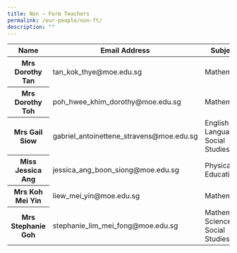 ```yaml
---
title: Non – Form Teachers
permalink: /our-people/non-ft/
description: ""
---
```

<table>
<thead>
  <tr>
    <th>Name</th>
    <th>Email Address</th>
    <th>Subject/s</th>
  </tr>
</thead>
<tbody>
  <tr>
    <th>Mrs Dorothy Tan
    </th><td>tan_kok_thye@moe.edu.sg</td>
    <td>Mathematics</td>
  </tr>
  <tr>
    <th>Mrs Dorothy Toh
    </th><td>poh_hwee_khim_dorothy@moe.edu.sg</td>
    <td>Mathematics</td>
  </tr>
  <tr>
    <th>Mrs Gail Siow
    </th><td>gabriel_antoinettene_stravens@moe.edu.sg</td>
    <td>English Language &amp; Social Studies</td>
  </tr>
  <tr>
    <th>Miss Jessica Ang
    </th><td>jessica_ang_boon_siong@moe.edu.sg</td>
    <td>Physical Education</td>
  </tr>
  <tr>
    <th>Mrs Koh Mei Yin
    </th><td>liew_mei_yin@moe.edu.sg</td>
    <td>Mathematics</td>
  </tr>
  <tr>
    <th>Mrs Stephanie Goh
    </th><td>stephanie_lim_mei_fong@moe.edu.sg</td>
    <td>Mathematics, Science &amp; Social Studies</td>
  </tr>
</tbody>
</table>